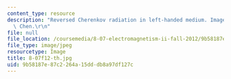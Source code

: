 ```yaml
---
content_type: resource
description: "Reversed Cherenkov radiation in left-handed medium. Image by Prof. Min\
  \ Chen.\r\n"
file: null
file_location: /coursemedia/8-07-electromagnetism-ii-fall-2012/9b58187e87c2264a15dddb8a97df127c_8-07f12-th.jpg
file_type: image/jpeg
resourcetype: Image
title: 8-07f12-th.jpg
uid: 9b58187e-87c2-264a-15dd-db8a97df127c
---
```

